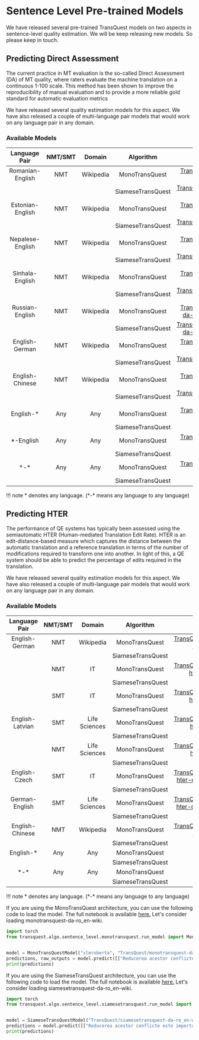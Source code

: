 # Sentence Level Pre-trained Models
We have released several pre-trained TransQuest models on two aspects in sentence-level quality estimation. We will be keep releasing new models. So please keep in touch.

## Predicting Direct Assessment
The current practice in MT evaluation is the so-called Direct Assessment (DA) of MT quality, where raters evaluate the machine translation on a continuous 1-100 scale. This method has been shown to improve the reproducibility of manual evaluation and to provide a more reliable gold standard for automatic evaluation metrics

We have released several quality estimation models for this aspect. We have also released a couple of multi-language pair models that would work on any language pair in any domain. 

### Available Models

| Language Pair   | NMT/SMT        |  Domain      |     Algorithm       |  Model Link                          | 
|:---------------:|:--------------:|:------------:|:-------------------:|:------------------------------------:|
| Romanian-English| NMT            |  Wikipedia   | MonoTransQuest      | [TransQuest/monotransquest-da-ro_en-wiki](https://huggingface.co/TransQuest/monotransquest-da-ro_en-wiki)  |
|                 |                |              | SiameseTransQuest   | [TransQuest/siamesetransquest-da-ro_en-wiki](https://huggingface.co/TransQuest/siamesetransquest-da-ro_en-wiki)  |
| Estonian-English| NMT            | Wikipedia    | MonoTransQuest      | [TransQuest/monotransquest-da-et_en-wiki](https://huggingface.co/TransQuest/monotransquest-da-et_en-wiki)  | 
|                 |                |              | SiameseTransQuest   | [TransQuest/siamesetransquest-da-et_en-wiki](https://huggingface.co/TransQuest/siamesetransquest-da-et_en-wiki)  | 
| Nepalese-English| NMT            | Wikipedia    | MonoTransQuest      | [TransQuest/monotransquest-da-ne_en-wiki](https://huggingface.co/TransQuest/monotransquest-da-ne_en-wiki)  | 
|                 |                |              | SiameseTransQuest   | [TransQuest/siamesetransquest-da-ne_en-wiki](https://huggingface.co/TransQuest/siamesetransquest-da-ne_en-wiki)  | 
| Sinhala-English | NMT            |  Wikipedia   | MonoTransQuest      | [TransQuest/monotransquest-da-ne_en-wiki](https://huggingface.co/TransQuest/monotransquest-da-ne_en-wiki)  | 
|                 |                |              | SiameseTransQuest   | [TransQuest/siamesetransquest-da-si_en-wiki](https://huggingface.co/TransQuest/siamesetransquest-da-si_en-wiki)  | 
| Russian-English | NMT            | Wikipedia    | MonoTransQuest      | [TransQuest/monotransquest-da-ru_en-reddit_wikiquotes](https://huggingface.co/TransQuest/monotransquest-da-ru_en-reddit_wikiquotes)  | 
|                 |                |              | SiameseTransQuest   | [TransQuest/siamesetransquest-da-ru_en-reddit_wikiquotes](https://huggingface.co/TransQuest/siamesetransquest-da-ru_en-reddit_wikiquotes)  | 
| English-German  | NMT            | Wikipedia    | MonoTransQuest      | [TransQuest/monotransquest-da-en_de-wiki](https://huggingface.co/TransQuest/monotransquest-da-en_de-wiki)  | 
|                 |                |              | SiameseTransQuest   | [TransQuest/siamesetransquest-da-en_de-wiki](https://huggingface.co/TransQuest/siamesetransquest-da-en_de-wiki)  | 
| English-Chinese | NMT            | Wikipedia    | MonoTransQuest      | [TransQuest/monotransquest-da-en_zh-wiki](https://huggingface.co/TransQuest/monotransquest-da-en_zh-wiki)  | 
|                 |                |              | SiameseTransQuest   | [TransQuest/siamesetransquest-da-en_zh-wiki](https://huggingface.co/TransQuest/siamesetransquest-da-en_zh-wiki)  | 
| English-\*      | Any            | Any          | MonoTransQuest      | [TransQuest/monotransquest-da-en_any](https://huggingface.co/TransQuest/monotransquest-da-en_any)   | 
|                 |                |              | SiameseTransQuest   |                                      | 
| \*-English      | Any            | Any          | MonoTransQuest      | [TransQuest/monotransquest-da-any_en](https://huggingface.co/TransQuest/monotransquest-da-any_en)  | 
|                 |                |              | SiameseTransQuest   |                                      | 
| \*-\*           | Any            | Any          | MonoTransQuest      | [TransQuest/monotransquest-da-multilingual](https://huggingface.co/TransQuest/monotransquest-da-multilingual)                                     | 
|                 |                |              | SiameseTransQuest   |                                     | 

!!! note
    \* denotes any language. (\*-\* means any language to any language)

## Predicting HTER
The performance of QE systems has typically been assessed using the semiautomatic HTER (Human-mediated Translation Edit Rate). HTER is an edit-distance-based measure which captures the distance between the automatic translation and a reference translation in terms of the number of modifications required to transform one into another. In light of this, a QE system should be able to predict the percentage of edits required in the translation. 

We have released several quality estimation models for this aspect. We have also released a couple of multi-language pair models that would work on any language pair in any domain. 

### Available Models

| Language Pair   | NMT/SMT        |  Domain      |     Algorithm       |  Model Link                          | 
|:---------------:|:--------------:|:------------:|:-------------------:|:------------------------------------:|
| English-German  | NMT            |  Wikipedia   | MonoTransQuest      | [TransQuest/monotransquest-hter-en_de-wiki](https://huggingface.co/TransQuest/monotransquest-hter-en_de-wiki)  |
|                 |                |              | SiameseTransQuest   |                                      |
|                 | NMT            |   IT         | MonoTransQuest      | [TransQuest/monotransquest-hter-en_de-it-nmt](https://huggingface.co/TransQuest/monotransquest-hter-en_de-it-nmt)  | 
|                 |                |              | SiameseTransQuest   |                                      |  
|                 | SMT            |   IT         | MonoTransQuest      | [TransQuest/monotransquest-hter-en_de-it-smt](https://huggingface.co/TransQuest/monotransquest-hter-en_de-it-smt)  | 
|                 |                |              | SiameseTransQuest   |                                      |  
| English-Latvian | SMT            | Life Sciences| MonoTransQuest      | [TransQuest/monotransquest-hter-en_lv-it-nmt](https://huggingface.co/TransQuest/monotransquest-hter-en_lv-it-nmt)  | 
|                 |                |              | SiameseTransQuest   |                                      | 
|                 | NMT            | Life Sciences| MonoTransQuest      | [TransQuest/monotransquest-hter-en_lv-it-smt](https://huggingface.co/TransQuest/monotransquest-hter-en_lv-it-smt)  | 
|                 |                |              | SiameseTransQuest   |                                      | 
| English-Czech   | SMT            |  IT          | MonoTransQuest      | [TransQuest/monotransquest-hter-en_cs-pharmaceutical](https://huggingface.co/TransQuest/monotransquest-hter-en_cs-pharmaceutical)  | 
|                 |                |              | SiameseTransQuest   |                                      | 
| German-English  | SMT            | Life Sciences| MonoTransQuest      | [TransQuest/monotransquest-hter-de_en-pharmaceutical](https://huggingface.co/TransQuest/monotransquest-hter-de_en-pharmaceutical)  | 
|                 |                |              | SiameseTransQuest   |                                      | 
| English-Chinese | NMT            | Wikipedia    | MonoTransQuest      | [TransQuest/monotransquest-hter-en_zh-wiki](https://huggingface.co/TransQuest/monotransquest-hter-en_zh-wiki)  | 
|                 |                |              | SiameseTransQuest   |                                      | 
| English-*       | Any            | Any          | MonoTransQuest      |                                      | 
|                 |                |              | SiameseTransQuest   |                                      | 
| \*-\*           | Any            | Any          | MonoTransQuest      |                                      | 
|                 |                |              | SiameseTransQuest   |                                      | 

!!! note
    \* denotes any language. (\*-\* means any language to any language)
    
If you are using the MonoTransQuest architecture, you can use the following code to load the model. The full notebook is available [here.](https://colab.research.google.com/drive/1qsE0e5MDafDeXl8reTwM1dnvy4BKF9Zb?usp=sharing)
Let's consider loading monotransquest-da-ro_en-wiki. 

```python
import torch
from transquest.algo.sentence_level.monotransquest.run_model import MonoTransQuestModel


model = MonoTransQuestModel("xlmroberta", "TransQuest/monotransquest-da-ro_en-wiki", num_labels=1, use_cuda=torch.cuda.is_available())
predictions, raw_outputs = model.predict([["Reducerea acestor conflicte este importantă pentru conservare.", "Reducing these conflicts is not important for preservation."]])
print(predictions)
```

If you are using the SiameseTransQuest architecture, you can use the following code to load the model. The full notebook is available [here.](https://colab.research.google.com/drive/1EnLTs0691i3b0PELN54riwHRQnGK14B9?usp=sharing)
Let's consider loading siamesetransquest-da-ro_en-wiki. 

```python
import torch
from transquest.algo.sentence_level.siamesetransquest.run_model import SiameseTransQuestModel


model = SiameseTransQuestModel("TransQuest/siamesetransquest-da-ro_en-wiki")
predictions = model.predict([["Reducerea acestor conflicte este importantă pentru conservare.", "Reducing these conflicts is not important for preservation."]])
print(predictions)
```